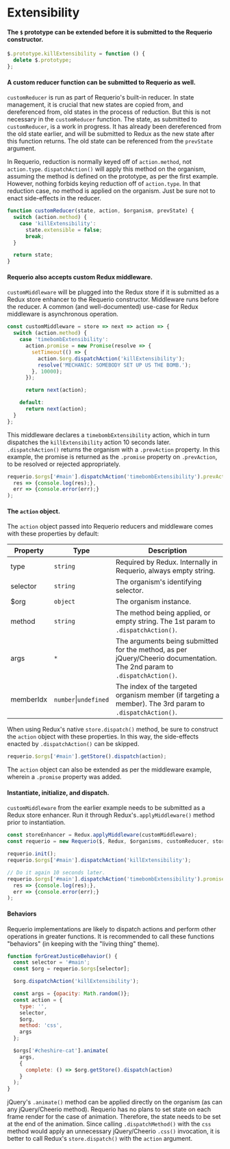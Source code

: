 # Extensibility

#### The `$` prototype can be extended before it is submitted to the Requerio constructor.

```javascript
$.prototype.killExtensibility = function () {
  delete $.prototype;
};
```

#### A custom reducer function can be submitted to Requerio as well.

`customReducer` is run as part of Requerio's built-in reducer. In state 
management, it is crucial that new states are copied from, and dereferenced 
from, old states in the process of reduction. But this is not necessary in the 
`customReducer` function. The state, as submitted to `customReducer`, is a work 
in progress. It has already been dereferenced from the old state earlier, and 
will be submitted to Redux as the new state after this function returns. The old 
state can be referenced from the `prevState` argument.

In Requerio, reduction is normally keyed off of `action.method`, not 
`action.type`. `dispatchAction()` will apply this method on the organism, 
assuming the method is defined on the prototype, as per the first example. 
However, nothing forbids keying reduction off of `action.type`. In that 
reduction case, no method is applied on the organism. Just be sure not to enact 
side-effects in the reducer.

```javascript
function customReducer(state, action, $organism, prevState) {
  switch (action.method) {
    case 'killExtensibility':
      state.extensible = false;
      break;
  }

  return state;
}
```

#### Requerio also accepts custom Redux middleware.

`customMiddleware` will be plugged into the Redux store if it is submitted as a 
Redux store enhancer to the Requerio constructor. Middleware runs before the 
reducer. A common (and well-documented) use-case for Redux middleware is 
asynchronous operation.

```javascript
const customMiddleware = store => next => action => {
  switch (action.method) {
    case 'timebombExtensibility':
      action.promise = new Promise(resolve => {
        setTimeout(() => {
          action.$org.dispatchAction('killExtensibility');
          resolve('MECHANIC: SOMEBODY SET UP US THE BOMB.');
        }, 10000);
      });

      return next(action);

    default:
      return next(action);
  }
};
```

This middleware declares a `timebombExtensibility` action, which in turn 
dispatches the `killExtensibility` action 10 seconds later. `.dispatchAction()` 
returns the organism with a `.prevAction` property. In this example, the promise 
is returned as the `.promise` property on `.prevAction`, to be resolved or 
rejected appropriately.

```javascript
requerio.$orgs['#main'].dispatchAction('timebombExtensibility').prevAction.promise.then(
  res => {console.log(res);},
  err => {console.error(err);}
);

```

#### The `action` object.

The `action` object passed into Requerio reducers and middleware comes with 
these properties by default:

| Property | Type | Description |
| --- | --- | --- |
| type | `string` | Required by Redux. Internally in Requerio, always empty string. |
| selector | `string` | The organism's identifying selector. |
| $org | `object` | The organism instance. |
| method | `string` | The method being applied, or empty string. The 1st param to `.dispatchAction()`. |
| args | `*` | The arguments being submitted for the method, as per jQuery/Cheerio documentation. The 2nd param to `.dispatchAction()`. |
| memberIdx | `number`\|`undefined` | The index of the targeted organism member (if targeting a member). The 3rd param to `.dispatchAction()`. |

When using Redux's native `store.dispatch()` method, be sure to construct the 
`action` object with these properties. In this way, the side-effects enacted by 
`.dispatchAction()` can be skipped.

```javascript
requerio.$orgs['#main'].getStore().dispatch(action);
```

The `action` object can also be extended as per the middleware example, wherein 
a `.promise` property was added.

#### Instantiate, initialize, and dispatch.

`customMiddleware` from the earlier example needs to be submitted as a Redux 
store enhancer. Run it through Redux's`.applyMiddleware()` method prior to 
instantiation.

```javascript
const storeEnhancer = Redux.applyMiddleware(customMiddleware);
const requerio = new Requerio($, Redux, $organisms, customReducer, storeEnhancer);

requerio.init();
requerio.$orgs['#main'].dispatchAction('killExtensibility');

// Do it again 10 seconds later.
requerio.$orgs['#main'].dispatchAction('timebombExtensibility').promise.then(
  res => {console.log(res);},
  err => {console.error(err);}
);
```

#### Behaviors

Requerio implementations are likely to dispatch actions and perform other 
operations in greater functions. It is recommended to call these functions 
"behaviors" (in keeping with the "living thing" theme).

```javascript
function forGreatJusticeBehavior() {
  const selector = '#main';
  const $org = requerio.$orgs[selector];

  $org.dispatchAction('killExtensibility');

  const args = {opacity: Math.random()};
  const action = {
    type: '',
    selector,
    $org,
    method: 'css',
    args
  };

  $orgs['#cheshire-cat'].animate(
    args,
    {
      complete: () => $org.getStore().dispatch(action)
    }
  );
}
```

jQuery's `.animate()` method can be applied directly on the organism (as can any 
jQuery/Cheerio method). Requerio has no plans to set state on each frame render 
for the case of animation. Therefore, the state needs to be set at the end of 
the animation. Since calling `.dispatchMethod()` with the `css` method would 
apply an unnecessary jQuery/Cheerio `.css()` invocation, it is better to call 
Redux's `store.dispatch()` with the `action` argument.
